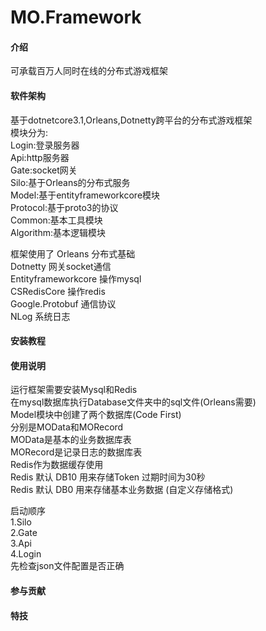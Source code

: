 # MO.Framework

#### 介绍
可承载百万人同时在线的分布式游戏框架  

#### 软件架构
基于dotnetcore3.1,Orleans,Dotnetty跨平台的分布式游戏框架  
模块分为:  
Login:登录服务器  
Api:http服务器  
Gate:socket网关  
Silo:基于Orleans的分布式服务  
Model:基于entityframeworkcore模块  
Protocol:基于proto3的协议  
Common:基本工具模块  
Algorithm:基本逻辑模块  

框架使用了
Orleans 分布式基础  
Dotnetty 网关socket通信  
Entityframeworkcore 操作mysql  
CSRedisCore 操作redis  
Google.Protobuf 通信协议  
NLog 系统日志  

#### 安装教程


#### 使用说明
运行框架需要安装Mysql和Redis  
在mysql数据库执行Database文件夹中的sql文件(Orleans需要)  
Model模块中创建了两个数据库(Code First)  
分别是MOData和MORecord  
MOData是基本的业务数据库表  
MORecord是记录日志的数据库表  
Redis作为数据缓存使用  
Redis 默认 DB10 用来存储Token 过期时间为30秒  
Redis 默认 DB0 用来存储基本业务数据  (自定义存储格式)

启动顺序  
1.Silo  
2.Gate  
3.Api  
4.Login  
先检查json文件配置是否正确  

#### 参与贡献



#### 特技

